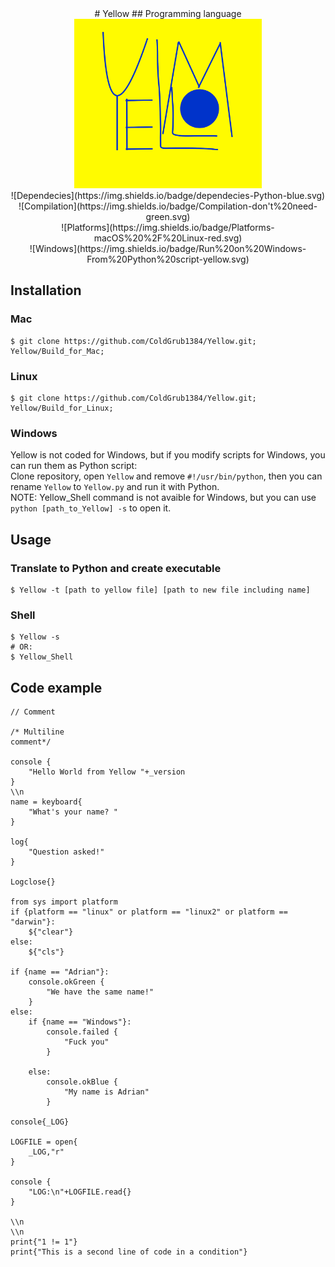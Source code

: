 <center>
# Yellow
## Programming language
<img src="https://raw.githubusercontent.com/ColdGrub1384/Yellow/master/logo.png" width="300"><br/>
![Dependecies](https://img.shields.io/badge/dependecies-Python-blue.svg)<br/>
![Compilation](https://img.shields.io/badge/Compilation-don't%20need-green.svg)<br/>
![Platforms](https://img.shields.io/badge/Platforms-macOS%20%2F%20Linux-red.svg)<br/>
![Windows](https://img.shields.io/badge/Run%20on%20Windows-From%20Python%20script-yellow.svg)
</center>

## Installation
### Mac
    $ git clone https://github.com/ColdGrub1384/Yellow.git; Yellow/Build_for_Mac;
### Linux
    $ git clone https://github.com/ColdGrub1384/Yellow.git; Yellow/Build_for_Linux;
    
### Windows
Yellow is not coded for Windows, but if you modify scripts for Windows, you can run them as Python script:<br/>
Clone repository, open ```Yellow``` and remove ```#!/usr/bin/python```, then you can rename ```Yellow``` to ```Yellow.py``` and run it with Python.<br/>
NOTE: Yellow\_Shell command is not avaible for Windows, but you can use ```python [path_to_Yellow] -s``` to open it.
## Usage
### Translate to Python and create executable
    $ Yellow -t [path to yellow file] [path to new file including name]
### Shell
    $ Yellow -s
    # OR:
    $ Yellow_Shell
    
    
## Code example
    // Comment

    /* Multiline
    comment*/

    console {
        "Hello World from Yellow "+_version
    }
    \\n
    name = keyboard{
        "What's your name? "
    }

    log{
        "Question asked!"
    }

    Logclose{}

    from sys import platform
    if {platform == "linux" or platform == "linux2" or platform == "darwin"}:
        ${"clear"}
    else:
        ${"cls"}

    if {name == "Adrian"}:
        console.okGreen {
            "We have the same name!"
        }
    else:
        if {name == "Windows"}:
            console.failed {
                "Fuck you"
            }
        
        else:
            console.okBlue {
                "My name is Adrian"
            }
 
    console{_LOG}

    LOGFILE = open{
        _LOG,"r"
    }

    console {
        "LOG:\n"+LOGFILE.read{}
    }
    
    \\n
    \\n
    print{"1 != 1"}
    print{"This is a second line of code in a condition"}
     
